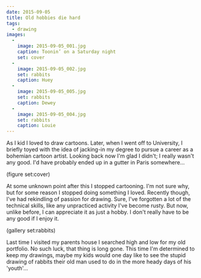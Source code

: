 ```yaml
---
date: 2015-09-05
title: Old hobbies die hard
tags:
  - drawing
images:
  -
    image: 2015-09-05_001.jpg
    caption: Toonin’ on a Saturday night
    set: cover
  -
    image: 2015-09-05_002.jpg
    set: rabbits
    caption: Huey
  -
    image: 2015-09-05_005.jpg
    set: rabbits
    caption: Dewey
  -
    image: 2015-09-05_004.jpg
    set: rabbits
    caption: Louie
---
```

As I kid I loved to draw cartoons. Later, when I went off to University, I briefly toyed with the idea of jacking-in my degree to pursue a career as a bohemian cartoon artist. Looking back now I'm glad I didn't; I really wasn't any good. I'd have probably ended up in a gutter in Paris somewhere...

(figure set:cover)

At some unknown point after this I stopped cartooning. I'm not sure why, but for some reason I stopped doing something I loved. Recently though, I've had rekindling of passion for drawing. Sure, I've forgotten a lot of the technical skills, like any unpracticed activity I've become rusty. But now, unlike before, I can appreciate it as just a hobby. I don't really have to be any good if I enjoy it.

(gallery set:rabbits) 

Last time I visited my parents house I searched high and low for my old portfolio. No such luck, that thing is long gone. This time I'm determined to keep my drawings, maybe my kids would one day like to see the stupid drawing of rabbits their old man used to do in the more heady days of his 'youth'...
